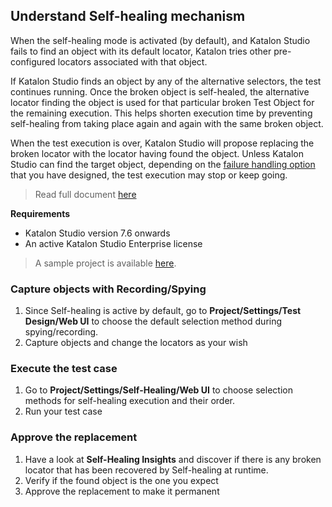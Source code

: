 ## Understand Self-healing mechanism

When the self-healing mode is activated (by default), and Katalon Studio fails to find an object with its default locator, Katalon tries other pre-configured locators associated with that object.

If Katalon Studio finds an object by any of the alternative selectors, the test continues running. Once the broken object is self-healed, the alternative locator finding the object is used for that particular broken Test Object for the remaining execution. This helps shorten execution time by preventing self-healing from taking place again and again with the same broken object.

When the test execution is over, Katalon Studio will propose replacing the broken locator with the locator having found the object. Unless Katalon Studio can find the target object, depending on the [failure handling option](https://docs.katalon.com/katalon-studio/docs/failure-handling.html) that you have designed, the test execution may stop or keep going.

> Read full document [here](https://docs.katalon.com/katalon-studio/docs/self-healing.html)

**Requirements**

* Katalon Studio version 7.6 onwards
* An active Katalon Studio Enterprise license

> A sample project is available [here](https://github.com/katalon-studio/self-healing-demo#self-healing-sample-project).

### Capture objects with Recording/Spying

1. Since Self-healing is active by default, go to **Project/Settings/Test Design/Web UI** to choose the default selection method during spying/recording.
2. Capture objects and change the locators as your wish

### Execute the test case

1. Go to **Project/Settings/Self-Healing/Web UI** to choose selection methods for self-healing execution and their order.
2. Run your test case

### Approve the replacement

1. Have a look at **Self-Healing Insights** and discover if there is any broken locator that has been recovered by Self-healing at runtime.
2. Verify if the found object is the one you expect
3. Approve the replacement to make it permanent
